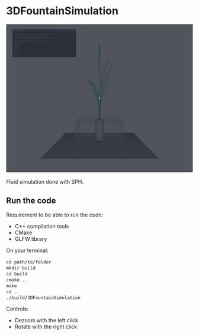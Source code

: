 # 3DFountainSimulation

![FountainSimulation](./Simulation.gif)

Fluid simulation done with SPH.

## Run the code

Requirement to be able to run the code:
- C++ compilation tools
- CMake
- GLFW library

On your terminal:

```
cd path/to/folder
mkdir build
cd build
cmake ..
make
cd ..
./build/3DFountainSimulation
```

Controls:
- Dezoom with the left click
- Rotate with the right click